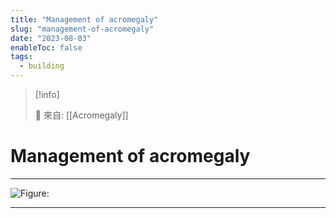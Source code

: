 ```yaml
---
title: "Management of acromegaly"
slug: "management-of-acromegaly"
date: "2023-08-03"
enableToc: false
tags:
  - building
---
```


> [!info]
>
> 🌱 來自: [[Acromegaly]]

# Management of acromegaly

---

![Figure: ](https://i.imgur.com/K5qi20J.png)

---


